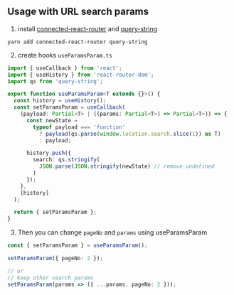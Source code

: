 ## Usage with URL search params

1. install [connected-react-router](https://github.com/supasate/connected-react-router) and [query-string](https://github.com/sindresorhus/query-string)

```
yarn add connected-react-router query-string
```

2. create hooks `useParamsParam.ts`

```ts
import { useCallback } from 'react';
import { useHistory } from 'react-router-dom';
import qs from 'query-string';

export function useParamsParam<T extends {}>() {
  const history = useHistory();
  const setParamsParam = useCallback(
    (payload: Partial<T> | ((params: Partial<T>) => Partial<T>)) => {
      const newState =
        typeof payload === 'function'
          ? payload(qs.parse(window.location.search.slice(1)) as T)
          : payload;

      history.push({
        search: qs.stringify(
          JSON.parse(JSON.stringify(newState) // remove undefined
        )
      });
    },
    [history]
  );

  return { setParamsParam };
}
```

3. Then you can change `pageNo` and `params` using useParamsParam

```ts
const { setParamsParam } = useParamsParam();

setParamsParam({ pageNo: 2 });

// or
// keep other search params
setParamsParam(params => ({ ...params, pageNo: 2 }));
```

